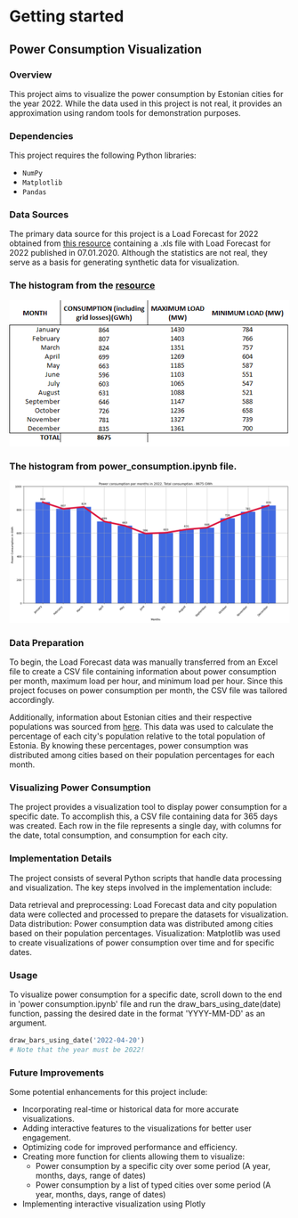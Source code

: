 # Getting started
## Power Consumption Visualization
### Overview
This project aims to visualize the power consumption by Estonian cities
for the year 2022. While the data used in this project is not real,
it provides an approximation using random tools for demonstration purposes.

### Dependencies
This project requires the following Python libraries:

- `NumPy`
- `Matplotlib`
- `Pandas`

### Data Sources
The primary data source for this project is a Load Forecast for 2022 obtained from [this resource](https://elering.ee/en/electricity-consumption-and-production#tab0) containing a .xls file
with Load Forecast for 2022 published in 07.01.2020. Although the statistics are not real, 
they serve as a basis for generating synthetic data for visualization.


### The histogram from the [resource](https://elering.ee/en/electricity-consumption-and-production#tab0)
![img.png](img.png)

### The histogram from power_consumption.ipynb file.


![power_consumption_plt.png](power_consumption_plt.png)

### Data Preparation
To begin, the Load Forecast data was manually transferred from an Excel file
to create a CSV file containing information about power consumption per month,
maximum load per hour, and minimum load per hour. Since this project focuses on
power consumption per month, the CSV file was tailored accordingly.

Additionally, information about Estonian cities and their respective populations was sourced from 
[here](https://simplemaps.com/data/ee-cities). This data was used to calculate the percentage of 
each city's population relative to the total population of Estonia. By knowing these percentages,
power consumption was distributed among cities based on their population percentages for each month.

### Visualizing Power Consumption
The project provides a visualization tool to display power consumption for a specific date.
To accomplish this, a CSV file containing data for 365 days was created.
Each row in the file represents a single day, with columns for the date, total consumption,
and consumption for each city.

### Implementation Details
The project consists of several Python scripts that handle data processing and visualization.
The key steps involved in the implementation include:

Data retrieval and preprocessing: Load Forecast data and city population data were collected and 
processed to prepare the datasets for visualization.
Data distribution: Power consumption data was distributed among cities based on their population percentages.
Visualization: Matplotlib was used to create visualizations of power consumption over time and for specific dates.

### Usage
To visualize power consumption for a specific date, scroll down to the end in 'power consumption.ipynb' file and
run the draw_bars_using_date(date) function,  passing the desired date in the format 'YYYY-MM-DD' as an argument.

```python
draw_bars_using_date('2022-04-20')
# Note that the year must be 2022!
```


### Future Improvements
Some potential enhancements for this project include:

- Incorporating real-time or historical data for more accurate visualizations.
- Adding interactive features to the visualizations for better user engagement.
- Optimizing code for improved performance and efficiency.
- Creating more function for clients allowing them to visualize:
  - Power consumption by a specific city over some period (A year, months, days, range of dates)
  - Power consumption by a list of typed cities over some period (A year, months, days, range of dates)
- Implementing interactive visualization using Plotly